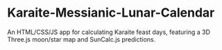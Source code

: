 # Karaite-Messianic-Lunar-Calendar
An HTML/CSS/JS app for calculating Karaite feast days, featuring a 3D Three.js moon/star map and SunCalc.js predictions.
